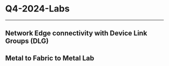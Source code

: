 # Q4-2024-Labs
---
<h2>Network Edge connectivity with Device Link Groups (DLG)</h2>




<h2>Metal to Fabric to Metal Lab</h2>
